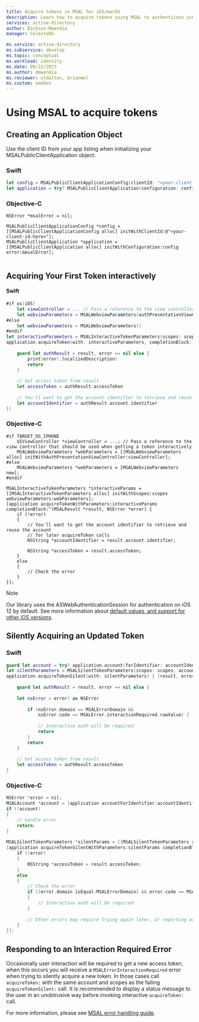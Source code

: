 ```yaml
---
title: Acquire tokens in MSAL for iOS/macOS
description: Learn how to acquire tokens using MSAL to authenticate users in iOS/macOS applications.
services: active-directory
author: Dickson-Mwendia
manager: CelesteDG

ms.service: active-directory
ms.subservice: develop
ms.topic: conceptual
ms.workload: identity
ms.date: 09/22/2023
ms.author: dmwendia
ms.reviewer: oldalton, brianmel
ms.custom: aaddev
---
```


# Using MSAL to acquire tokens

## Creating an Application Object

Use the client ID from your app listing when initializing your MSALPublicClientApplication object:

### Swift

```swift
let config = MSALPublicClientApplicationConfig(clientId: "<your-client-id-here>")
let application = try? MSALPublicClientApplication(configuration: config) 
```

### Objective-C

```obj-c
NSError *msalError = nil;
    
MSALPublicClientApplicationConfig *config = [[MSALPublicClientApplicationConfig alloc] initWithClientId:@"<your-client-id-here>"];
MSALPublicClientApplication *application = [[MSALPublicClientApplication alloc] initWithConfiguration:config error:&msalError];
    
```

## Acquiring Your First Token interactively

#### Swift

```swift
#if os(iOS)
	let viewController = ... // Pass a reference to the view controller that should be used when getting a token interactively
	let webviewParameters = MSALWebviewParameters(authPresentationViewController: viewController)
#else
	let webviewParameters = MSALWebviewParameters()
#endif
let interactiveParameters = MSALInteractiveTokenParameters(scopes: scopes, webviewParameters: webviewParameters)
application.acquireToken(with: interactiveParameters, completionBlock: { (result, error) in
                
	guard let authResult = result, error == nil else {
		print(error!.localizedDescription)
		return
	}
                
	// Get access token from result
	let accessToken = authResult.accessToken
                
	// You'll want to get the account identifier to retrieve and reuse the account for later acquireToken calls
	let accountIdentifier = authResult.account.identifier
})
```

### Objective-C

```obj-c
#if TARGET_OS_IPHONE
    UIViewController *viewController = ...; // Pass a reference to the view controller that should be used when getting a token interactively
    MSALWebviewParameters *webParameters = [[MSALWebviewParameters alloc] initWithAuthPresentationViewController:viewController];
#else
    MSALWebviewParameters *webParameters = [MSALWebviewParameters new];
#endif 

MSALInteractiveTokenParameters *interactiveParams = [[MSALInteractiveTokenParameters alloc] initWithScopes:scopes webviewParameters:webParameters];
[application acquireTokenWithParameters:interactiveParams completionBlock:^(MSALResult *result, NSError *error) {
	if (!error)	
	{
		// You'll want to get the account identifier to retrieve and reuse the account
		// for later acquireToken calls
		NSString *accountIdentifier = result.account.identifier;
            
		NSString *accessToken = result.accessToken;
	}
  	else
	{
		// Check the error
	}
}];
```

>[!NOTE]
> Our library uses the ASWebAuthenticationSession for authentication on iOS 12 by default. See more information about [default values, and support for other iOS versions](/azure/active-directory/develop/customize-webviews).

## Silently Acquiring an Updated Token

### Swift

```swift
guard let account = try? application.account(forIdentifier: accountIdentifier) else { return }
let silentParameters = MSALSilentTokenParameters(scopes: scopes, account: account)
application.acquireTokenSilent(with: silentParameters) { (result, error) in
            
	guard let authResult = result, error == nil else {
                
	let nsError = error! as NSError
                
		if (nsError.domain == MSALErrorDomain &&
			nsError.code == MSALError.interactionRequired.rawValue) {
                    
			// Interactive auth will be required
			return
		}
		return
	}
            
	// Get access token from result
	let accessToken = authResult.accessToken
}
```

### Objective-C

```objective-c
NSError *error = nil;
MSALAccount *account = [application accountForIdentifier:accountIdentifier error:&error];
if (!account)
{
    // handle error
    return;
}
    
MSALSilentTokenParameters *silentParams = [[MSALSilentTokenParameters alloc] initWithScopes:scopes account:account];
[application acquireTokenSilentWithParameters:silentParams completionBlock:^(MSALResult *result, NSError *error) {
    if (!error)
    {
        NSString *accessToken = result.accessToken;
    }
    else
    {
        // Check the error
        if ([error.domain isEqual:MSALErrorDomain] && error.code == MSALErrorInteractionRequired)
        {
            // Interactive auth will be required
        }
            
        // Other errors may require trying again later, or reporting authentication problems to the user
    }
}];
```

## Responding to an Interaction Required Error

Occasionally user interaction will be required to get a new access token, when this occurs you will receive a `MSALErrorInteractionRequired` error when trying to silently acquire a new token. In those cases call `acquireToken:` with the same account and scopes as the failing `acquireTokenSilent:` call. It is recommended to display a status message to the user in an unobtrusive way before invoking interactive `acquireToken:` call.

For more information, please see [MSAL error handling guide](/azure/active-directory/develop/msal-handling-exceptions).
